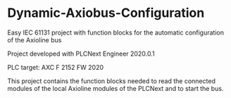 # Dynamic-Axiobus-Configuration
Easy IEC 61131 project with function blocks for the automatic configuration of the Axioline bus

Project developed with PLCNext Engineer 2020.0.1

PLC target: AXC F 2152 FW 2020

This project contains the function blocks needed to read the connected modules of the local Axioline modules of the PLCNext and to start the bus.

